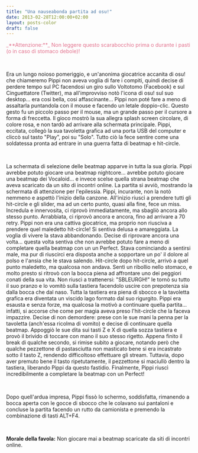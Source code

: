 ```yaml
---
title: "Una nauseabonda partita ad osu!"
date: 2013-02-28T12:00:00+02:00
layout: posts-color
draft: false
---
```


<p style="color: #E3748F">_**Attenzione:**_ Non leggere questo scarabocchio prima o durante i pasti (o in caso di stomaco debole)!</p>

&nbsp;

Era un lungo noioso pomeriggio, e un'anonima giocatrice accanita di osu! che chiameremo Pippi non aveva voglia di fare i compiti, quindi decise di perdere tempo sul PC facendosi un giro sullo Voltotomo (Facebook) e sul Cinguettatore (Twitter), ma all'improvviso notò l'icona di osu! sul suo desktop... era cosi bella, cosi affascinante... Pippi non poté fare a meno di assaltarla puntandola con il mouse e facendo un letale doppio-clic. Questo gesto fu un piccolo passo per il mouse, ma un grande passo per il cursore a forma di freccetta. Il gioco mostrò la sua allegra splash screen circolare, di colore rosa, e non tardò ad arrivare alla schermata principale. Pippi, eccitata, collegò la sua tavoletta grafica ad una porta USB del computer e cliccò sul tasto "Play", poi su "Solo". Tutto ciò la fece sentire come una soldatessa pronta ad entrare in una guerra fatta di beatmap e hit-circle.

&nbsp;

La schermata di selezione delle beatmap apparve in tutta la sua gloria. Pippi avrebbe potuto giocare una beatmap nightcore... avrebbe potuto giocare una beatmap dei Vocaloid... e invece scelse quella strana beatmap che aveva scaricato da un sito di incontri online. La partita si avviò, mostrando la schermata di attenzione per l'epilessia. Pippi, incurante, non la notò nemmeno e aspettò l'inizio della canzone. All'inizio riuscì a prendere tutti gli hit-circle e gli slider, ma ad un certo punto, quasi alla fine, fece un miss.
Incredula e innervosita, ci riprovò immediatamente, ma sbagliò ancora allo stesso punto. Arrabbiata, ci riprovò ancora e ancora, fino ad arrivare a 70 retry. Pippi non era una cattiva giocatrice, ma proprio non riusciva a prendere quel maledetto hit-circle! Si sentiva delusa e amareggiata. La voglia di vivere la stava abbandonando.
Decise di riprovare ancora una volta... questa volta sentiva che non avrebbe potuto fare a meno di completare quella beatmap con un un Perfect. Stava cominciando a sentirsi male, ma pur di riuscirci era disposta anche a sopportare un po' il dolore al polso e l'ansia che le stava salendo.
Hit-circle dopo hit-circle, arrivò a quel punto maledetto, ma qualcosa non andava. Sentì un ribollio nello stomaco, e molto presto si ritrovò con la bocca piena ad affrontare uno dei peggiori conati della sua vita. Non riuscì a trattenersi: "SBLEURGH!" le tornò su tutto il suo pranzo e lo vomitò sulla tastiera facendolo uscire con prepotenza sia dalla bocca che dal naso. Tutta la tastiera era piena di sbocco e la tavoletta grafica era diventata un viscido lago formato dal suo rigurgito.
Pippi era esausta e senza forze, ma qualcosa la motivò a continuare quella partita... infatti, si accorse che come per magia aveva preso l'hit-circle che la faceva impazzire. Decise di non demordere: prese con le sue mani la penna per la tavoletta (anch'essa ricolma di vomito) e decise di continuare quella beatmap.
Appoggiò le sue dita sui tasti Z e X di quella sozza tastiera e provò il brivido di toccare con mano il suo stesso rigetto. Appena finito il break di qualche secondo, si rimise subito a giocare, notando però che qualche pezzettone di pastasciutta non masticato bene si era incastrato sotto il tasto Z, rendendo difficoltoso effettuare gli stream. Tuttavia, dopo aver premuto bene il tasto ripetutamente, il pezzettone si maciullò dentro la tastiera, liberando Pippi da questo fastidio. Finalmente, Pippi riuscì incredibilmente a completare la beatmap con un Perfect!

&nbsp;

Dopo quell'ardua impresa, Pippi fissò lo schermo, soddisfatta, rimanendo a bocca aperta con le gocce di sbocco che le colavano sui pantaloni e concluse la partita facendo un rutto da camionista e premendo la combinazione di tasti ALT+F4.

&nbsp;

**Morale della favola:** Non giocare mai a beatmap scaricate da siti di incontri online.
